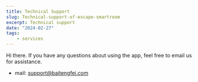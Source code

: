 ```yaml
---
title: Technical Support
slug: Technical-support-of-escape-smartroom
excerpt: Technical support
date: "2024-02-27"
tags: 
    - services
---
```


Hi there. 
If you have any questions about using the app, feel free to email us for assistance.

- mail: support@baitengfei.com

